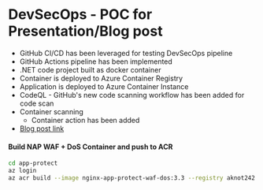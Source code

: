 # DevSecOps - POC for Presentation/Blog post

- GitHub CI/CD has been leveraged for testing DevSecOps pipeline
- GitHub Actions pipeline has been implemented
- .NET code project built as docker container
- Container is deployed to Azure Container Registry
- Application is deployed to Azure Container Instance
- CodeQL - GitHub's new code scanning workflow has been added for code scan
- Container scanning
  - Container action has been added
- [Blog post link](https://www.ais.com/devsecops-with-github-actions/)


#### Build NAP WAF + DoS Container and push to ACR
``` bash
cd app-protect
az login
az acr build --image nginx-app-protect-waf-dos:3.3 --registry aknot242 --file Base-Dockerfile .
```
